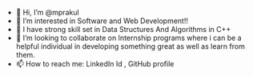 - 👋 Hi, I’m @mprakul
- 👀 I’m interested in Software and Web Development!!
- 🌱 I have strong skill set in Data Structures And Algorithms in C++
- 💞️ I’m looking to collaborate on Internship programs where i can be a helpful individual in developing something great as well as learn from them.
- 📫 How to reach me: LinkedIn Id , GitHub profile

<!---
mprakul/mprakul is a ✨ special ✨ repository because its `README.md` (this file) appears on your GitHub profile.
You can click the Preview link to take a look at your changes.
--->
